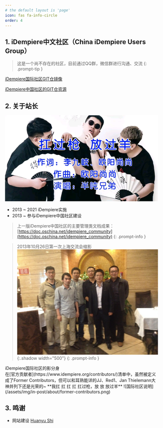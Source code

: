 ```yaml
---
# the default layout is 'page'
icon: fas fa-info-circle
order: 4
---
```

## 1. iDempiere中文社区（China iDempiere Users Group）

> 这是一个尚不存在的社区，目前通过QQ群，微信群进行沟通、交流
{: .prompt-tip }

[iDempiere国际社区GIT仓镜像](https://gitee.com/idempiere)

[iDempiere中国社区的GIT仓资源](https://gitee.com/idchina)

## 2. 关于站长

![出处](/assets/img/in-post/about/kqfy.jpeg)

- 2013 ~ 2021 iDempiere实施
- 2013 ~      参与iDempiere中国社区建设

> 上一版iDempiere中国社区的主要管理类文档成果：[https://doc.oschina.net/idempiere_community](https://doc.oschina.net/idempiere_community)
{: .prompt-info }

> 2013年10月26日第一次上海交流会缩影
> ![国际社区说明](/assets/img/in-post/about/ciug-shanghai.jpg){:.shadow width="500"}
{: .prompt-info }

<div class="box-info" markdown="1">
<div class="title">iDempiere国际社区的影分身</div>
在[官方贡献者](https://www.idempiere.org/contributors/)清单中，虽然被定义成了Former Contributors，但可以和耳熟能详的JJ、Red1、Jan Thielemann大神并列下还是光荣的~ **我扛 扛 扛 扛 扛过枪<i class="fa-solid fa-person-rifle"></i>，放 放 放过羊<i class="fa-solid fa-dog"></i>**
![国际社区说明](/assets/img/in-post/about/former-contributors.png)
</div>

## 3. 鸣谢

* 网站建设 [Huanyu Shi](https://huanyushi.github.io/)
